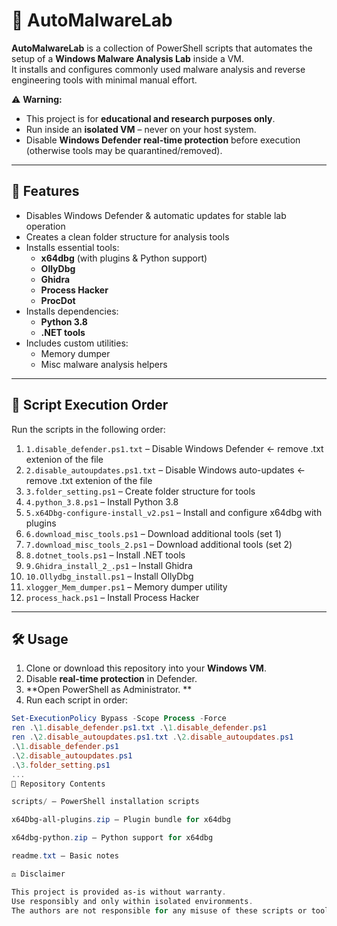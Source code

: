 # 🧪 AutoMalwareLab  

**AutoMalwareLab** is a collection of PowerShell scripts that automates the setup of a **Windows Malware Analysis Lab** inside a VM.  
It installs and configures commonly used malware analysis and reverse engineering tools with minimal manual effort.  

⚠️ **Warning:**  
- This project is for **educational and research purposes only**.  
- Run inside an **isolated VM** – never on your host system.  
- Disable **Windows Defender real-time protection** before execution (otherwise tools may be quarantined/removed).  

---

## 🚀 Features  

- Disables Windows Defender & automatic updates for stable lab operation  
- Creates a clean folder structure for analysis tools  
- Installs essential tools:  
  - **x64dbg** (with plugins & Python support)  
  - **OllyDbg**  
  - **Ghidra**  
  - **Process Hacker**  
  - **ProcDot**  
- Installs dependencies:  
  - **Python 3.8**  
  - **.NET tools**  
- Includes custom utilities:  
  - Memory dumper  
  - Misc malware analysis helpers  

---

## 📜 Script Execution Order  

Run the scripts in the following order:  

1. `1.disable_defender.ps1.txt` – Disable Windows Defender  <- remove .txt extenion of the file
2. `2.disable_autoupdates.ps1.txt` – Disable Windows auto-updates   <-  remove .txt extenion of the file
3. `3.folder_setting.ps1` – Create folder structure for tools  
4. `4.python_3.8.ps1` – Install Python 3.8  
5. `5.x64Dbg-configure-install_v2.ps1` – Install and configure x64dbg with plugins  
6. `6.download_misc_tools.ps1` – Download additional tools (set 1)  
7. `7.download_misc_tools_2.ps1` – Download additional tools (set 2)  
8. `8.dotnet_tools.ps1` – Install .NET tools  
9. `9.Ghidra_install_2_.ps1` – Install Ghidra  
10. `10.Ollydbg_install.ps1` – Install OllyDbg  
11. `xlogger_Mem_dumper.ps1` – Memory dumper utility  
12. `process_hack.ps1` – Install Process Hacker  

---

## 🛠️ Usage  

1. Clone or download this repository into your **Windows VM**.  
2. Disable **real-time protection** in Defender.  
3. **Open PowerShell as Administrator. ** 
4. Run each script in order:  

```powershell
Set-ExecutionPolicy Bypass -Scope Process -Force
ren .\1.disable_defender.ps1.txt .\1.disable_defender.ps1
ren .\2.disable_autoupdates.ps1.txt .\2.disable_autoupdates.ps1
.\1.disable_defender.ps1
.\2.disable_autoupdates.ps1
.\3.folder_setting.ps1
...
📂 Repository Contents

scripts/ – PowerShell installation scripts

x64Dbg-all-plugins.zip – Plugin bundle for x64dbg

x64dbg-python.zip – Python support for x64dbg

readme.txt – Basic notes

⚖️ Disclaimer

This project is provided as-is without warranty.
Use responsibly and only within isolated environments.
The authors are not responsible for any misuse of these scripts or tools.
